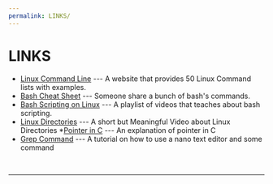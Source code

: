 ```yaml
---
permalink: LINKS/
---
```


# LINKS
* [Linux Command Line](https://www.javatpoint.com/linux-commands) ---
A website that provides 50 Linux Command lists with examples.
* [Bash Cheat Sheet](https://github.com/RehanSaeed/Bash-Cheat-Sheet) ---
Someone share a bunch of bash's commands.
* [Bash Scripting on Linux](https://www.youtube.com/playlist?list=PLT98CRl2KxKGj-VKtApD8-zCqSaN2mD4w) ---
A playlist of videos that teaches about bash scripting.
* [Linux Directories](https://www.youtube.com/watch?v=42iQKuQodW4) ---
A short but Meaningful Video about Linux Directories
*[Pointer in C](https://linuxhint.com/use-pointers-c/) ---
An explanation of pointer in C
* [Grep Command](https://www.hostinger.com/tutorials/how-to-install-and-use-nano-text-editor) ---
A tutorial on how to use a nano text editor and some command
<br>
<hr>
